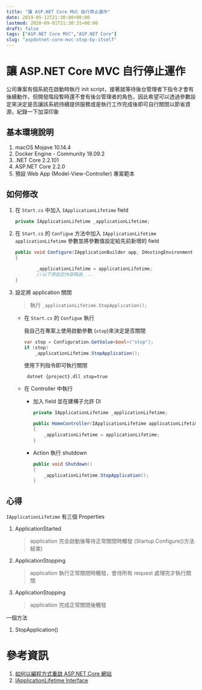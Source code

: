```yaml
---
title: "讓 ASP.NET Core MVC 自行停止運作"
date: 2019-05-12T21:30:00+08:00
lastmod: 2020-09-01T21:30:31+08:00
draft: false
tags: ["ASP.NET Core MVC","ASP.NET Core"]
slug: "aspdotnet-core-mvc-stop-by-itself"
---
```

# 讓 ASP.NET Core MVC 自行停止運作

公司專案有個系統在啟動時執行 init script，接著就等待後台管理者下指令才會有後續動作，但開發階段暫時還不會有後台管理者的角色，因此希望可以透過參數設定來決定是否讓該系統持續提供服務或是執行工作完成後即可自行關閉以節省資源，紀錄一下加深印象

## 基本環境說明

1. macOS Mojave 10.14.4
2. Docker Engine - Community 18.09.2
3. .NET Core 2.2.101
4. ASP.NET Core  2.2.0
5. 預設 Web App (Model-View-Controller) 專案範本

## 如何修改

1. 在 `Start.cs` 中加入 `IApplicationLifetime` field

    ```cs
    private IApplicationLifetime _applicationLifetime;
    ```

2. 在 `Start.cs` 的 `Configue` 方法中加入 `IApplicationLifetime applicationLifetime` 參數並將參數值設定給先前新增的 field

    ```cs
    public void Configure(IApplicationBuilder app, IHostingEnvironment env,IApplicationLifetime applicationLifetime)
    {

            _applicationLifetime = applicationLifetime;
            //以下原設定內容略過....
    }
    ```

3. 設定將 application 關閉

    > 執行 `_applicationLifetime.StopApplication();`

   - 在 `Start.cs` 的 `Configue` 執行
   
        我自己在專案上使用啟動參數 (`stop`)來決定是否關閉
   
        ```cs
        var stop = Configuration.GetValue<bool>("stop");
        if (stop)
            _applicationLifetime.StopApplication();
        ```

        使用下列指令即可執行關閉

        ```
         dotnet {project}.dll stop=true  
        ```

   - 在 Controller 中執行

        - 加入 field 並在建構子允許 DI
        
            ```cs
            private IApplicationLifetime _applicationLifetime;

            public HomeController(IApplicationLifetime applicationLifetime)
            {
                _applicationLifetime = applicationLifetime;
            }
            ```
        
        - Action 執行 shutdown

            ```cs
            public void Shutdown()
            {
                _applicationLifetime.StopApplication();
            }
            ```

## 心得

`IApplicationLifetime` 有三個 Properties

1. ApplicationStarted

    > application 完全啟動後等待正常關閉時觸發 (Startup.Configure()方法結束)

2. ApplicationStopping

    > application 執行正常關閉時觸發，會待所有 request 處理完才執行關閉

3. ApplicationStopping

    > application 完成正常關閉後觸發


一個方法

1. StopApplication()

# 參考資訊
1. [如何以編程方式重啟 ASP.NET Core 網站](http://www.dalbll.com/Group/Topic/ASP.NET/7315)
2. [IApplicationLifetime Interface](https://docs.microsoft.com/en-us/dotnet/api/microsoft.aspnetcore.hosting.iapplicationlifetime?WT.mc_id=DOP-MVP-5002594)